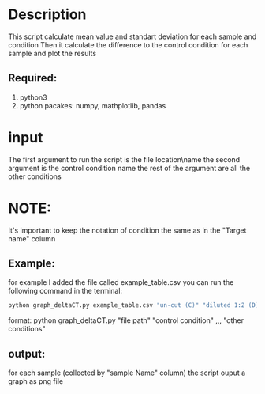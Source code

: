 # Description 
This script calculate mean value and standart deviation for each sample and condition
Then it calculate the difference to the control condition for each sample
and plot the results

## Required:
1. python3
2. python pacakes: numpy, mathplotlib, pandas

# input 
The first argument to run the script is the file location\name
the second argument is the control condition name
the rest of the argument are all the other conditions

# NOTE: 
It's important to keep the notation of condition the same as in the "Target name" column

## Example:
for example I added the file called example_table.csv 
you can run the following command in the terminal: 
 
```bash
python graph_deltaCT.py example_table.csv "un-cut (C)" "diluted 1:2 (D)" "cut (M)"
```

format:
python graph_deltaCT.py "file path" "control condition" ,,, "other conditions"

## output:  
for each sample (collected by "sample Name" column) 
the script ouput a graph as png file
